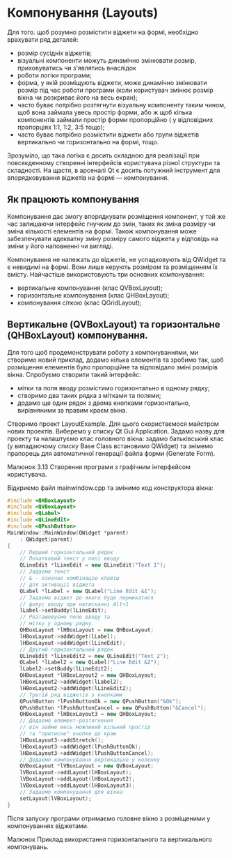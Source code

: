 # Компонування (Layouts)

Для того. щоб розумно розмістити віджети на формі, необхідно врахувати ряд деталей:
* розмір сусідніх віджетів;
* візуальні компоненти можуть динамічно змінювати розмір, приховуватись чи з'являтись внаслідок
* роботи логіки програми;
* форма, у якій розміщують віджети, може динамічно змінювати розмір під час роботи програми (коли користувач змінює розмір вікна чи розкриває його на весь екран);
* часто буває потрібно розтягнути візуальну компоненту таким чином, щоб вона займала увесь простір форми, або ж щоб кілька компонентів займали простір форми пропорційно ( у відповідних пропорціях 1:1, 1:2, 3:5 тощо);
* часто буває потрібно розмістити віджети або групи віджетів вертикально чи горизонтально на формі, тощо.

Зрозуміло, що така логіка є досить складною для реалізації при повсякденному створенні інтерфейсів користувача різної структури та складності. На щастя, в арсеналі Qt є досить потужний інструмент для впорядковування віджетів на формі — компонування.

## Як працюють компонування

Компонування дає змогу впорядкувати розміщення компонент, у той же час залишаючи інтерфейс гнучким до змін, таких як зміна розміру чи зміна кількості елементів на формі. Також компонування може забезпечувати адекватну зміну розміру самого віджета у відповідь на зміни у його наповненні чи вигляді.

Компонування не належать до віджетів, не успадковують від QWidget та є невидимі на формі. Вони лише керують розміром та розміщенням їх вмісту. Найчастіше використовують три основних компонування:
* вертикальне компонування (клас QVBoxLayout);
* горизонтальне компонування (клас QHBoxLayout);
* компонування сіткою (клас QGridLayout);

## Вертикальне (QVBoxLayout) та горизонтальне (QHBoxLayout) компонування.

Для того щоб продемонструвати роботу з компонуваннями, ми створимо новий приклад, додамо кілька елементів та зробимо так, щоб розміщення елементів було пропорційне та відповідало зміні розмірів вікна. Спробуємо створити такий інтерфейс:
* мітки та поля вводу розмістимо горизонтально в одному рядку;
* створимо два таких рядка з мітками та полями;
* додамо ще один рядок з двома кнопками горизонтально, вирівняними за правим краєм вікна.

Створимо проект LayoutExample. Для цього скористаємося майстром нових проектів. Виберемо у списку Qt Gui Application. Задамо назву для проекту та налаштуємо клас головного вікна: задамо батьківський клас (у випадаючому списку Base Class встановимо QWidget) та знімемо прапорець для автоматичної генерації файла форми (Generate Form).

 Малюнок 3.13  Створення програми з графічним інтерфейсом користувача.
 
Відкриємо файл mainwindow.cpp та змінимо код конструктора вікна:
```cpp
#include <QHBoxLayout>
#include <QVBoxLayout>
#include <QLabel>
#include <QLineEdit>
#include <QPushButton>
MainWindow::MainWindow(QWidget *parent)
    : QWidget(parent)
{
    // Перший горизонтальний рядок
    // Початковий текст у полі вводу
    QLineEdit *lLineEdit = new QLineEdit("Text 1");
    // Задаємо текст
    // & - означає комбінацію клавіш
    // для активації віджета
    QLabel *lLabel = new QLabel("Line Edit &1");
    // Задаємо віджет до якого буде пермикатися
    // фокус вводу при натисканні Alt+1
    lLabel->setBuddy(lLineEdit);
    // Розташовуємо поле вводу та
    // мітку у одному рядку.
    QHBoxLayout *lHBoxLayout = new QHBoxLayout;
    lHBoxLayout->addWidget(lLabel);
    lHBoxLayout->addWidget(lLineEdit);
    // Другий горизонтальний рядок
    QLineEdit *lLineEdit2 = new QLineEdit("Text 2");
    QLabel *lLabel2 = new QLabel("Line Edit &2");
    lLabel2->setBuddy(lLineEdit2);
    QHBoxLayout *lHBoxLayout2 = new QHBoxLayout;
    lHBoxLayout2->addWidget(lLabel2);
    lHBoxLayout2->addWidget(lLineEdit2);
    // Третій ряд віджетів з кнопками
    QPushButton *lPushButtonOk = new QPushButton("&Ok");
    QPushButton *lPushButtonCancel = new QPushButton("&Cancel");
    QHBoxLayout *lHBoxLayout3 = new QHBoxLayout;
    // Додаємо елемент-розтягнення
    // він займе весь можливий вільний простір
    // та "притисне" кнопки до краю
    lHBoxLayout3->addStretch();
    lHBoxLayout3->addWidget(lPushButtonOk);
    lHBoxLayout3->addWidget(lPushButtonCancel);
    // Додаємо компонування вертикально у колонку
    QVBoxLayout *lVBoxLayout = new QVBoxLayout;
    lVBoxLayout->addLayout(lHBoxLayout);
    lVBoxLayout->addLayout(lHBoxLayout2);
    lVBoxLayout->addLayout(lHBoxLayout3);
    // Задаємо компонування для вікна
    setLayout(lVBoxLayout);
}
```

Після запуску програми отримаємо головне вікно з розміщеними у компонуваннях віджетами.

 Малюнок Приклад використання горизонтального та вертикального компонувань.

